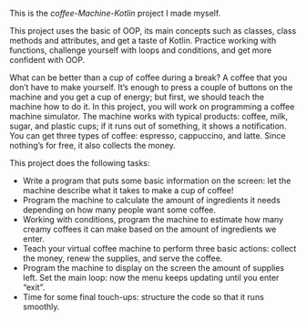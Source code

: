 This is the *coffee-Machine-Kotlin* project I made myself. 

This project uses the basic of OOP, its main concepts such as classes, class methods and attributes, and get a taste of Kotlin. Practice working with functions, challenge yourself with loops and conditions, and get more confident with OOP.

What can be better than a cup of coffee during a break? A coffee that you don’t have to make yourself. It’s enough to press a couple of buttons on the machine and you get a cup of energy; but first, we should teach the machine how to do it. In this project, you will work on programming a coffee machine simulator. The machine works with typical products: coffee, milk, sugar, and plastic cups; if it runs out of something, it shows a notification. You can get three types of coffee: espresso, cappuccino, and latte. Since nothing’s for free, it also collects the money.

This project does the following tasks:

* Write a program that puts some basic information on the screen: let the machine describe what it takes to make a cup of coffee!
* Program the machine to calculate the amount of ingredients it needs depending on how many people want some coffee.
* Working with conditions, program the machine to estimate how many creamy coffees it can make based on the amount of ingredients we enter.
* Teach your virtual coffee machine to perform three basic actions: collect the money, renew the supplies, and serve the coffee.
* Program the machine to display on the screen the amount of supplies left. Set the main loop: now the menu keeps updating until you enter “exit”.
* Time for some final touch-ups: structure the code so that it runs smoothly.

